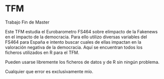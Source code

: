 # TFM
Trabajo Fin de Master

Este TFM estudia el Eurobarometro FS464 sobre elimpacto de la Fakenews en el impacto de la democracia.
Para ello utilizo diversas variables del FS464 para España e intento buscar cuales de ellas impactan en la valoración negativa de la democracia.
Aquí se encuentran todos los ficheros utilizados en R para el TFM.

Pueden usarse libremente los ficheros de datos y de R sin ningún problema.

Cualquier que error es exclusivamente mío.


